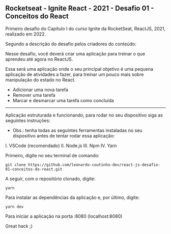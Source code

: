## Rocketseat - Ignite React - 2021 - Desafio 01 - Conceitos do React

Primeiro desafio do Capítulo I do curso Ignite da RocketSeat, ReactJS, 2021, realizado em 2022.

Segundo a descrição do desafio pelos criadores do conteúdo:

Nesse desafio, você deverá criar uma aplicação para treinar o que aprendeu até agora no ReactJS.

Essa será uma aplicação onde o seu principal objetivo é uma pequena aplicação de atividades a fazer, para treinar um pouco mais sobre manipulação do estado no React.

- Adicionar uma nova tarefa
- Remover uma tarefa
- Marcar e desmarcar uma tarefa como concluída

----------------------

Aplicação estruturada e funcionando, para rodar no seu dispositivo siga as seguintes instruções:

* Obs.: tenha todas as seguintes ferramentas instaladas no seu dispositivo antes de tentar rodar essa aplicação:

I. VSCode (recomendado)
II. Node.js
III. Npm
IV. Yarn

Primeiro, digite no seu terminal de comando:

```
git clone https://github.com/leonardo-coutinho-dev/react-js-desafio-01-conceitos-do-react.git
```

A seguir, com o repositório clonado, digite:

```
yarn
```

Para instalar as dependências da aplicação e, por último, digite:

```
yarn dev
```

Para iniciar a aplicação na porta :8080 (localhost:8080)

Great hack ;)
